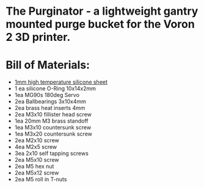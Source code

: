 # The Purginator - a lightweight gantry mounted purge bucket for the Voron 2 3D printer.
# Bill of Materials:

* [1mm high temperature silicone sheet](https://www.amazon.de/gp/product/B086V3VP72/ref=ppx_yo_dt_b_asin_title_o00_s00?ie=UTF8&th=1)
* 1 ea silicone O-Ring 10x14x2mm
* 1ea MG90s 180deg Servo
* 2ea Ballbearings 3x10x4mm
* 2ea brass heat inserts 4mm
* 2ea M3x10 fillister head screw
* 1ea 20mm M3 brass standoff
* 1ea M3x10 countersunk screw
* 1ea M3x20 countersunk screw
* 2ea M2x10 screw
* 4ea M2x5 screw
* 3ea 2x10 self tapping screws
* 2ea M5x10 screw
* 2ea M5 hex nut
* 2ea M5x12 screw
* 2ea M5 roll in T-nuts

